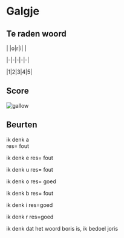 # Galgje

## Te raden woord

| |o|r|i| |

|-|-|-|-|-|

|1|2|3|4|5|

## Score
![gallow](./images/3.png)

## Beurten
ik denk a  
res= fout

ik denk e
res= fout

ik denk u
res= fout

ik denk o
res= goed

ik denk b
res= fout

ik denk i
res=goed

ik denk r
res=goed

ik denk dat het woord boris is, ik bedoel joris